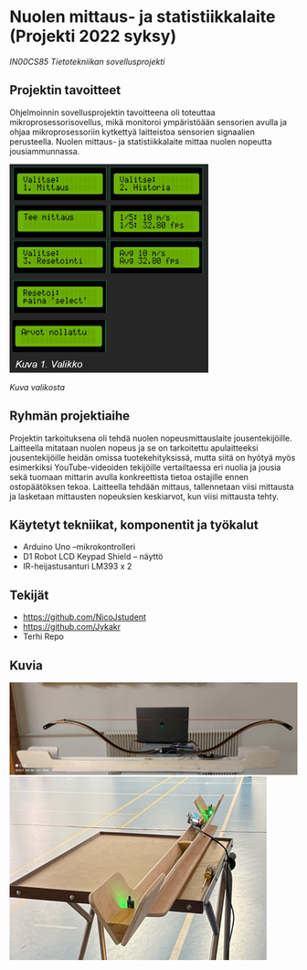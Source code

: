 # Nuolen mittaus- ja statistiikkalaite (Projekti 2022 syksy)
*IN00CS85 Tietotekniikan sovellusprojekti*

## Projektin tavoitteet 
Ohjelmoinnin sovellusprojektin tavoitteena oli toteuttaa mikroprosessorisovellus, mikä monitoroi ympäristöään sensorien avulla ja ohjaa mikroprosessoriin kytkettyä laitteistoa sensorien signaalien perusteella. Nuolen mittaus- ja statistiikkalaite mittaa nuolen nopeutta jousiammunnassa.



![alt Valikko](https://github.com/NicoJstudent/Tietotekniikan-sovellusprojekti/blob/main/images/projekti_img4.png?raw=true)

*Kuva valikosta*

## Ryhmän projektiaihe
Projektin tarkoituksena oli tehdä nuolen nopeusmittauslaite jousentekijöille. Laitteella mitataan nuolen nopeus ja se on tarkoitettu apulaitteeksi jousentekijöille heidän omissa tuotekehityksissä, 
mutta siitä on hyötyä myös esimerkiksi YouTube-videoiden tekijöille vertailtaessa eri nuolia ja jousia sekä tuomaan mittarin avulla konkreettista tietoa ostajille ennen ostopäätöksen tekoa. Laitteella tehdään mittaus, tallennetaan viisi mittausta ja
lasketaan mittausten nopeuksien keskiarvot, kun viisi mittausta tehty.


## Käytetyt tekniikat, komponentit ja työkalut

- Arduino Uno –mikrokontrolleri
- D1 Robot LCD Keypad Shield – näyttö
- IR-heijastusanturi LM393 x 2


## Tekijät

- https://github.com/NicoJstudent
- https://github.com/Jykakr
- Terhi Repo

## Kuvia

![alt Valikko](https://github.com/NicoJstudent/Tietotekniikan-sovellusprojekti/blob/main/images/projekti_img1.png?raw=true)
![alt Valikko](https://github.com/NicoJstudent/Tietotekniikan-sovellusprojekti/blob/main/images/projekti_img2.png?raw=true)
